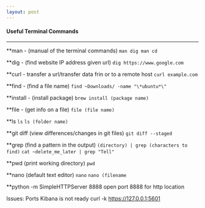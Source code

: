 ```yaml
---
layout: post
---
```



#### Useful Terminal Commands
---

**man - (manual of the terminal commands)
	`man dig
	man cd`

**dig - (find website IP address given url)
	`dig https://www.google.com`

**curl - transfer a url/transfer data frin or to a remote host
	`curl example.com`

**find  - (find a file name)
	`find ~Downloads/ -name "\*ubuntu*\"`

**install - (install package)
	`brew install (package name)`

**file - (get info on a file)
	`file (file name)`

**ls
	`ls`
	`ls (folder name)`

**git diff (view differences/changes in git files)
	`git diff --staged`

**grep (find a pattern in the output)
	`(directory) | grep (characters to find)`
	`cat ~delete_me_later | grep "Tell"`

**pwd (print working directory)
	`pwd`

**nano (default text editor)
	`nano`
	`nano (filename`
	

**python -m SimpleHTTPServer 8888
open port 8888 for http location




Issues: Ports
Kibana is not ready
curl -k  https://127.0.0.1:5601